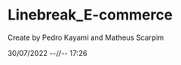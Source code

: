 # Linebreak_E-commerce
<p>Create by Pedro Kayami and Matheus Scarpim<p>
<p>30/07/2022     --//--         17:26<p>
